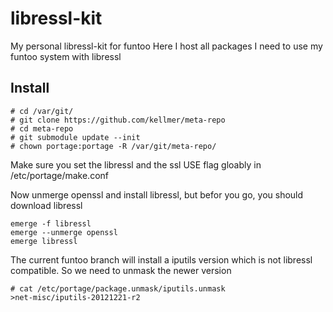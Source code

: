 # libressl-kit

My personal libressl-kit for funtoo
Here I host all packages I need to use my funtoo system with libressl

## Install

```
# cd /var/git/
# git clone https://github.com/kellmer/meta-repo
# cd meta-repo
# git submodule update --init
# chown portage:portage -R /var/git/meta-repo/
```

Make sure you set the libressl and the ssl USE flag gloably in /etc/portage/make.conf

Now unmerge openssl and install libressl, but befor you go, you should download libressl
```
emerge -f libressl
emerge --unmerge openssl
emerge libressl
```

The current funtoo branch will install a iputils version which is not libressl compatible.
So we need to unmask the newer version
```
# cat /etc/portage/package.unmask/iputils.unmask                                                                             
>net-misc/iputils-20121221-r2                 
```
